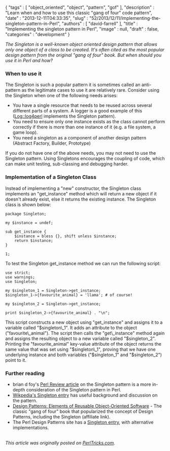 {
   "tags" : [
      "object_oriented",
      "object",
      "pattern",
      "gof"
   ],
   "description" : "Learn when and how to use this classic \"gang of four\" code pattern",
   "date" : "2013-12-11T04:33:35",
   "slug" : "52/2013/12/11/Implementing-the-singleton-pattern-in-Perl",
   "authors" : [
      "david-farrell"
   ],
   "title" : "Implementing the singleton pattern in Perl",
   "image" : null,
   "draft" : false,
   "categories" : "development"
}


*The Singleton is a well-known object oriented design pattern that allows only one object of a class to be created. It's often cited as the most popular design pattern from the original "gang of four" book. But when should you use it in Perl and how?*

### When to use it

The Singleton is such a popular pattern it is sometimes called an anti-pattern as the legitimate cases to use it are relatively rare. Consider using the Singleton when one of the following needs arises:

-   You have a single resource that needs to be reused across several different parts of a system. A logger is a good example of this ([Log::log4perl](https://metacpan.org/pod/Log::Log4perl) implements the Singleton pattern).
-   You need to ensure only one instance exists as the class cannot perform correctly if there is more than one instance of it (e.g. a file system, a game loop).
-   You need a singleton as a component of another design pattern (Abstract Factory, Builder, Prototype)

If you do not have one of the above needs, you may not need to use the Singleton pattern. Using Singletons encourages the coupling of code, which can make unit testing, sub-classing and debugging harder.

### Implementation of a Singleton Class

Instead of implementing a "new" constructor, the Singleton class implements an "get\_instance" method which will return a new object if it doesn't already exist, else it returns the existing instance. The Singleton class is shown below:

``` prettyprint
package Singleton;

my $instance = undef;

sub get_instance {
    $instance = bless {}, shift unless $instance;
    return $instance;
}

1;
```

To test the Singleton get\_instance method we can run the following script:

``` prettyprint
use strict;
use warnings;
use Singleton; 

my $singleton_1 = Singleton->get_instance;
$singleton_1->{favourite_animal} = 'llama'; # of course!

my $singleton_2 = Singleton->get_instance;

print $singleton_2->{favourite_animal} . "\n";
```

This script constructs a new object using "get\_instance" and assigns it to a variable called "$singleton\_1". It adds an attribute to the object ("favourite\_animal"). The script then calls the "get\_instance" method again and assigns the resulting object to a new variable called "$singleton\_2". Printing the "favourite\_animal" key-value attribute of the object returns the same value that was set using "$singleton\_1", proving that we have one underlying instance and both variables ("$singleton\_1" and "$singleton\_2") point to it.

### Further reading

-   brian d foy's [Perl Review article](http://www.theperlreview.com/Articles/v0i1/singletons.pdf) on the Singleton pattern is a more in-depth consideration of the Singleton pattern in Perl.
-   [Wikpedia's Singleton entry](https://en.wikipedia.org/wiki/Singleton_pattern) has useful background and discussion on the pattern.
-   [Design Patterns: Elements of Reusable Object-Oriented Software](http://www.amazon.com/gp/product/B000SEIBB8/ref=as_li_qf_sp_asin_tl?ie=UTF8&camp=1789&creative=9325&creativeASIN=B000SEIBB8&linkCode=as2&tag=perltrickscom-20) - The classic "gang of four" book that popularized the concept of Design Patterns, including the Singleton (affiliate link).
-   The Perl Design Patterns site has a [Singleton entry](http://perldesignpatterns.com/?SingletonPattern), with alternative implementations.


\
*This article was originally posted on [PerlTricks.com](http://perltricks.com).*
